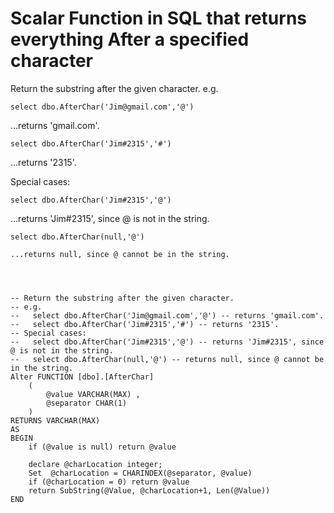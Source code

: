 # Scalar Function in SQL that returns everything After a specified character

Return the substring after the given character.
e.g. 

	select dbo.AfterChar('Jim@gmail.com','@')
	
...returns 'gmail.com'.

	select dbo.AfterChar('Jim#2315','#')

...returns '2315'.

Special cases:


	select dbo.AfterChar('Jim#2315','@') 

...returns 'Jim#2315', since @ is not in the string.

    
	select dbo.AfterChar(null,'@') 

	...returns null, since @ cannot be in the string.




	-- Return the substring after the given character.
	-- e.g. 
	--   select dbo.AfterChar('Jim@gmail.com','@') -- returns 'gmail.com'.
	--   select dbo.AfterChar('Jim#2315','#') -- returns '2315'.
	-- Special cases:
	--   select dbo.AfterChar('Jim#2315','@') -- returns 'Jim#2315', since @ is not in the string.
	--   select dbo.AfterChar(null,'@') -- returns null, since @ cannot be in the string.
	Alter FUNCTION [dbo].[AfterChar]
		(
			@value VARCHAR(MAX) ,
			@separator CHAR(1) 
		)
	RETURNS VARCHAR(MAX)
	AS 
	BEGIN
		if (@value is null) return @value
		
		declare @charLocation integer;
		Set  @charLocation = CHARINDEX(@separator, @value)
		if (@charLocation = 0) return @value
		return SubString(@Value, @charLocation+1, Len(@Value))
	END

